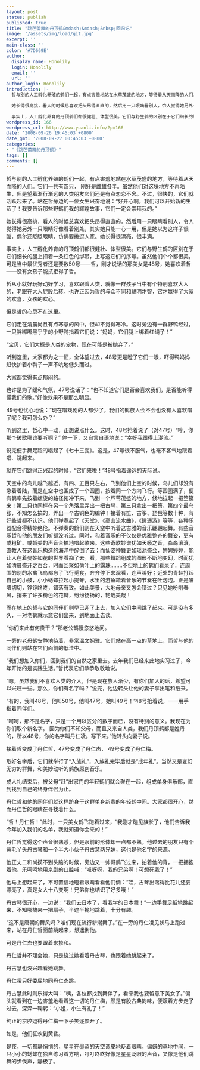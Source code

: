 ```yaml
---
layout: post
status: publish
published: true
title: "跳芭蕾舞的丹顶鹤&mdash;&mdash;&nbsp;回归记"
image: '/assets/img/load/git.jpg'
excerpt: ''
main-class: ''
color: '#7D669E'
author:
  display_name: Honolily
  login: Honolily
  email: ''
  url: ''
author_login: Honolily
introduction: |-
  哲与别的人工孵化养殖的鹤们一起，有点害羞地站在水草茂盛的地方，等待着从天而降的人们。它们一共有四只， 刚好是雌雄各半。虽然他们对这块地方不再陌生，但是望着渐行渐远的人类朋友它们还是有点恋恋不舍。不过，很快的，它们就活跃起来了。站在哲旁边的一位女生兴奋地说：&ldquo;好开心啊，我们可以开始新的生活了！我要告诉那些野鹤们我的辉煌故事，它们一定会崇拜我的。&rdquo;

  她长得很高挑，看人的时候总喜欢把头昂得直直的，然后用一只眼睛看别人，令人觉得她另外一只眼睛好像看着别处，其实她只能一心一用，但是她以为这样子很酷，偶尔还眨眨眼睛，仿佛要挑逗人家。她长得很漂亮，很丰满。

  事实上，人工孵化养育的丹顶鹤们都很健壮、体型很美。它们与野生鹤的区别在于它们细长的腿上扣着一条红色的绑带，上写这它们的序号。虽然他们个个都很美，可是当中最优秀者还是要数50号&mdash;&mdash;哲，刚才说话的那美女是48号，她喜欢着哲&mdash;&mdash;没有女孩子能抗拒得了哲。
wordpress_id: 166
wordpress_url: http://www.yuanli.info/?p=166
date: '2008-09-26 19:45:03 +0800'
date_gmt: '2008-09-27 00:45:03 +0800'
categories:
- "《跳芭蕾舞的丹顶鹤》"
tags: []
comments: []
---
```

哲与别的人工孵化养殖的鹤们一起，有点害羞地站在水草茂盛的地方，等待着从天而降的人们。它们一共有四只， 刚好是雌雄各半。虽然他们对这块地方不再陌生，但是望着渐行渐远的人类朋友它们还是有点恋恋不舍。不过，很快的，它们就活跃起来了。站在哲旁边的一位女生兴奋地说：&ldquo;好开心啊，我们可以开始新的生活了！我要告诉那些野鹤们我的辉煌故事，它们一定会崇拜我的。&rdquo;

她长得很高挑，看人的时候总喜欢把头昂得直直的，然后用一只眼睛看别人，令人觉得她另外一只眼睛好像看着别处，其实她只能一心一用，但是她以为这样子很酷，偶尔还眨眨眼睛，仿佛要挑逗人家。她长得很漂亮，很丰满。

事实上，人工孵化养育的丹顶鹤们都很健壮、体型很美。它们与野生鹤的区别在于它们细长的腿上扣着一条红色的绑带，上写这它们的序号。虽然他们个个都很美，可是当中最优秀者还是要数50号&mdash;&mdash;哲，刚才说话的那美女是48号，她喜欢着哲&mdash;&mdash;没有女孩子能抗拒得了哲。

哲从小就好玩好动好学习，喜欢跟着人类，就像一群孩子当中有个特别喜欢大人的，老跟在大人屁股后转。也许正因为哲的与众不同和聪明才智，它才赢得了大家的欢喜，女孩的欢心。

但是哲的心思不在这里。

它们走在清晨尚且有点寒意的风中，但却不觉得寒冷。这时旁边有一群野鸭经过，一只胖嘟嘟黑乎乎的小野鸭指着它们说：&ldquo;妈妈，它们腿上绑着红绳子！&rdquo;

&ldquo;宝贝，它们大概是人类的宠物，现在可能是被抛弃了。&rdquo;

听到这里，大家都为之一怔，全体望过去，48号更是瞪了它们一眼，吓得鸭妈妈赶快护着小鸭子一声不吭地低头而过。

大家都觉得有点郁闷的。 

也许是为了缓和气氛，47号说话了：&ldquo;也不知道它们是否会喜欢我们，是否能听得懂我们的歌。&rdquo;好像效果不是那么明显。

49号也忧心地说：&ldquo;现在唱戏剧的人都少了，我们的鹤族人会不会也没有人喜欢唱了呢？我可怎么办？&rdquo;

听到这里，哲心中一动，正想说点什么。这时，48号抢着说了（对47号）&ldquo;哼，你那个破歌喉谁要听啊？&rdquo; 停一下，又自言自语地说：&ldquo;幸好我跟得上潮流。&rdquo;

说完便手舞足蹈的唱起了《七十三变》。这是，47号很不服气，也毫不客气地跟着唱、跳起来。 

就在它们跳得正兴起的时候，&ldquo;它们来啦！&rdquo;48号指着遥远的天际说。 

天空中的鸟儿越飞越近，有四、五百只左右，飞到他们上空的时候，鸟儿们却没有急着着陆，而是在空中也围成了一个圆圈，按着同一个方向飞行。等圆圈满了，便有鹤率先按着螺旋的路径俯冲下来，飞到一个芦苇茂盛的地方，倏地拉起一把箜篌来！第二只也同样在另一个角落里弄出一把古琴，第三只拿出一把箫，第四个最夸张，不知怎么搞的，弄出一个古铜色的编钟！接着有笙、古筝、琵琶等数十种，有好些哲都不认识。他们弹奏起了《天堂》、《高山流水曲》，《逍遥游》等等，各种乐器配合得精妙绝伦。不弹奏的鹤们则在天空中听着这古雅的音乐翩翩起舞。有些音乐哲和他的朋友们听都没听过。同时，和着音乐的不仅仅是优雅整齐的舞姿，更有或粗矿、或娇美的声音合拍地唱起歌来。这些奇歌妙谱犹如天籁之音，淼淼瀼瀼，直教人在这音乐构造的海洋中醉倒了去；而仙姿神舞更如瑶池盛会，娉娉婷婷，能让人在着曼妙如花的世界看痴了去。看，那些舞蹈组成的图形不断地变幻，时而犹如清晨盛开之百合，时而回聚如荷叶上的露珠&hellip;&hellip;..不但地上的鹤们看呆了，连周围的别的水禽飞鸟都忘了飞行觅食，齐齐停下来观看，连声叫好；近处的青蛙打起自己的小鼓，小小蟋蟀拉起小提琴，水里的游鱼踏着音乐的节奏在吐泡泡。正是嘈嘈切切，铮铮咚咚，错落有致。如此美景，大地母亲又怎会错过？只见她吩咐春风，捎来了许多粉色的花瓣，纷纷扬扬的，艳哉美哉！

而在地上的哲与它的同伴们则早已迎了上去，加入它们中间跳了起来。可是没有多久，一对老鹤就示意它们出来，到地面上去谈。

&ldquo;你们来此有何贵干？&rdquo;那老公鹤慢悠悠地问。

一旁的老母鹤安静地待着，非常温文娴雅。它们站在高一点的草地上，而哲与他的同伴们则站在它们面前的低洼中。

&ldquo;我们想加入你们，回到我们的自然之家里去。去年我们已经来此地实习过了，今年开始的是实践生活。&rdquo;哲代表它们恭恭敬敬地说。 

&ldquo;嗯，虽然我们不喜欢人类的介入，但是现在族人渐少，有你们加入的话，希望可以兴旺一些。那么，你们有名字吗？&rdquo;说完，他边转头让他的妻子拿出笔和纸来。 

&ldquo;有的，我叫48号，他叫50号，他叫47号，她叫49号！&rdquo;48号抢着说，一一用手指着同伴们。 

&ldquo;呵呵，那不是名字，只是一个用以区分的数字而已，没有特别的意义。我现在为你们取个新名字。 因为你们不知父母，而且又来自人类，我们丹顶鹤都是姓丹的，所以48号，你的名字叫丹仁凌。写下来。&rdquo;他转头向妻子说。 

接着哲变成了丹仁哲，47号变成了丹仁杰， 49号变成了丹仁梅。 

取好名字后，它们就举行了&ldquo;入族礼&rdquo;，入族礼完毕后就是&ldquo;成年礼&rdquo;。当然又是变幻无穷的群舞，和美妙动听的鹤族原创音乐。 

成人礼结束后，被父母&ldquo;赶&rdquo;出家门的年轻鹤们就会聚在一起，组成单身俱乐部，直到找到自己的终身伴侣为止。 

丹仁哲和他的同伴们就这样跻身于这群单身新贵的年轻鹤中间。大家都很开心，然而丹仁哲的眼睛在寻找着什么。

&ldquo;哲！丹仁哲！&rdquo;此时，一只美女鹤飞跑着过来，&ldquo;我刚才碰见族长了，他们告诉我今年加入我们的名单，我就知道你会来的！&rdquo;

丹仁哲觉得这个声音很熟悉，但是眼前的形体却一点都不熟。他过去的朋友只有个黄毛丫头丹古琴和一个半大小伙子丹古慧两兄妹，这也是他名字的来源。

他正丈二和尚摸不到头脑的时候，旁边又一帅哥鹤飞过来，拍着他的背，一把拥抱着他，乐呵呵地用京剧的口腔喊：&ldquo;哎呀呀，我的兄弟啊！可想死我了！&rdquo;

他马上想起来了，不可置信地瞪着眼睛看看他们俩：&ldquo;哇，古琴出落得比花儿还要漂亮了，真是女大十八变啊！兄弟你也结识了好多哦！&rdquo;

丹古琴很开心，一边说：&ldquo;我们去日本了，看我学的日本舞！&rdquo;一边手舞足蹈地跳起来，不知哪搞来一把扇子，半遮半掩地跳着，十分有趣。

&ldquo;这不是唐朝的舞风吗？咱们现在流行新潮舞了。&rdquo;在一旁的丹仁凌见状马上跑过来，站在丹仁哲面前跳起来，想迷倒他。

可是丹仁杰也要跟着来掺和。

丹仁哲并不理会她，只是绕过她看着丹古琴，也跟着她跳起来了。

丹古慧也没兴趣看她跳舞。

丹仁凌只好委屈地同丹仁杰跳。

丹古慧此时则乐得大叫：&ldquo;咦，各位都找到舞伴了，看来我也要留意下美女了。&rdquo;偏头就看到在一边害羞地看着这一切的丹仁梅，颇是有股古典韵味，便踱着方步走了过去，深深一鞠躬：&ldquo;小姐，小生有礼了！&rdquo;

纯正的京腔逗得丹仁梅一下子笑逐颜开了。 

如是，他们狂欢到黄昏。

是夜，一切都静悄悄的，星星在墨蓝的天空调皮地眨着眼睛，偏僻的草地中间，一只小小的蟋蟀在独自练习着方响，叮叮咚咚好像是星星眨眼的声音，又像是他们跳舞的步伐声，静极了。 

